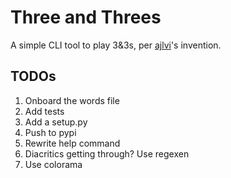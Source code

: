 # Three and Threes

A simple CLI tool to play 3&3s, per [ajlvi](http://www.ajlvi.net/)'s invention.

## TODOs

1. Onboard the words file
2. Add tests
3. Add a setup.py
4. Push to pypi
5. Rewrite help command
6. Diacritics getting through?  Use regexen
6. Use colorama
